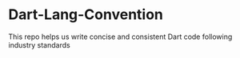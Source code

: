 # Dart-Lang-Convention
This repo helps us write concise and consistent Dart code following industry standards

